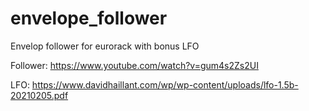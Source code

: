 # envelope_follower
Envelop follower for eurorack with bonus LFO

Follower: https://www.youtube.com/watch?v=gum4s2Zs2UI

LFO: https://www.davidhaillant.com/wp/wp-content/uploads/lfo-1.5b-20210205.pdf
